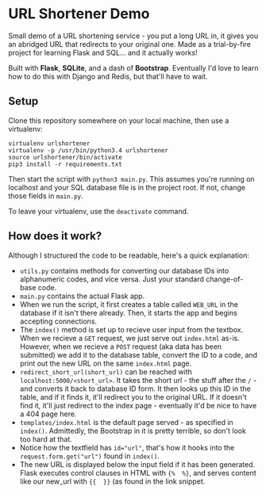 # URL Shortener Demo

Small demo of a URL shortening service - you put a long URL in, it gives you an abridged URL that redirects to your original one. Made as a trial-by-fire project for learning Flask and SQL... and it actually works!

Built with **Flask**, **SQLite**, and a dash of **Bootstrap**. Eventually I'd love to learn how to do this with Django and Redis, but that'll have to wait.

## Setup
Clone this repository somewhere on your local machine, then use a virtualenv:

```
virtualenv urlshortener
virtualenv -p /usr/bin/python3.4 urlshortener
source urlshortener/bin/activate
pip3 install -r requirements.txt
```

Then start the script with `python3 main.py`. This assumes you're running on localhost and your SQL database file is in the project root. If not, change those fields in `main.py`.

To leave your virtualenv, use the `deactivate` command.

## How does it work?
Although I structured the code to be readable, here's a quick explanation:

  - `utils.py` contains methods for converting our database IDs into alphanumeric codes, and vice versa. Just your standard change-of-base code.
  - `main.py` contains the actual Flask app. 
   - When we run the script, it first creates a table called `WEB_URL` in the database if it isn't there already. Then, it starts the app and begins accepting connections.
   - The `index()` method is set up to recieve user input from the textbox. When we recieve a `GET` request, we just serve out `index.html` as-is. However, when we recieve a `POST` request (aka data has been submitted) we add it to the database table, convert the ID to a code, and print out the new URL on the same `index.html` page.
   - `redirect_short_url(short_url)` can be reached with `localhost:5000/<short_url>`. It takes the short url - the stuff after the `/` - and converts it back to database ID form. It then looks up this ID in the table, and if it finds it, it'll redirect you to the original URL. If it doesn't find it, it'll just redirect to the index page - eventually it'd be nice to have a 404 page here.
- `templates/index.html` is the default page served - as specified in `index()`. Admittedly, the Bootstrap in it is pretty terrible, so don't look too hard at that.
 - Notice how the textfield has `id="url"`, that's how it hooks into the `request.form.get("url")` found in `index()`.
 - The new URL is displayed below the input field if it has been generated. Flask executes control clauses in HTML with `{%  %}`, and serves content like our new_url with `{{  }}` (as found in the link snippet.




